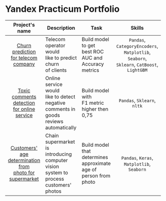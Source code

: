 # Yandex Practicum Portfolio

| Project's name | Description | Task | Skills |
| :----:|  ---- |  ---- |  :----: |
| [Churn prediction<br/>for telecom company](https://github.com/SATVRN89/yandex_practicum/blob/main/telecom_churn_prediction/telecom_churn.ipynb) | Telecom operator would<br/> like to predict churn<br/> of clients | Build model to get<br/> best ROC AUC and<br/> Accuracy metrics | `Pandas`, `СategoryEncoders`,<br/> `Matplotlib`, `Seaborn`,<br/> `Sklearn`, `CatBoost`, `LightGBM`
| [Toxic comments detection<br/> for online service](https://github.com/SATVRN89/yandex_practicum/blob/main/toxic_comments_detection/toxic_comments_detection.ipynb) | Online service would<br/> like to detect negative<br/> comments in goods<br/> reviews automatically | Build model with<br/> F1 metric<br/> higher then 0,75 | `Pandas`, `Sklearn`, `nltk`
| [Customers' age<br/> determination from<br/> photo for supermarket](https://github.com/SATVRN89/yandex_practicum/blob/main/age_determination/customers_age_determination.ipynb) | Chain supermarket<br/> is introducing computer<br/> vision system to process<br/> customers' photos | Build model that<br/> determines approximate<br/> age of person from photo | `Pandas`, `Keras`,<br/> `Matplotlib`, `Seaborn`
